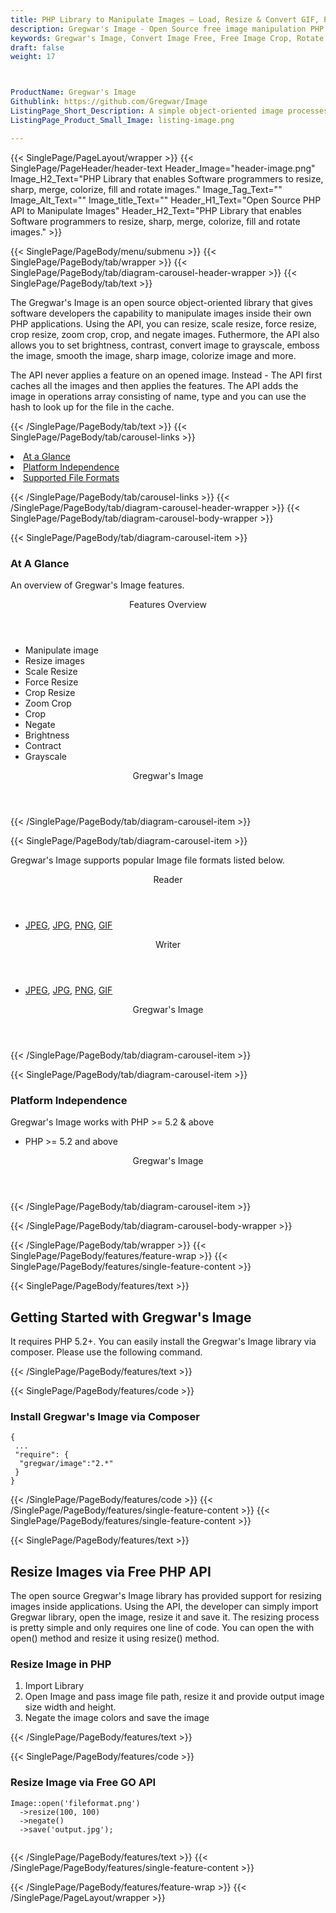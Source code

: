 ```yaml
---
title: PHP Library to Manipulate Images – Load, Resize & Convert GIF, PNG, JPEG
description: Gregwar's Image - Open Source free image manipulation PHP library allows programmers to load, crop, negate, sharp, merge colorize, fill and rotate images
keywords: Gregwar's Image, Convert Image Free, Free Image Crop, Rotate Image, Free Image API, Rotate Image, image processing, PHP images, image processing library, PHP PNG API, PHP JPG, PHP image API, PHP Image creation, Modify images, Image filtering API, PHP fade image , image filtering API, image animation, 3d image rendering, plasma effect, PHP Image, Display images, Transform images in PHP
draft: false
weight: 17



ProductName: Gregwar's Image
Githublink: https://github.com/Gregwar/Image
ListingPage_Short_Description: A simple object-oriented image processesing and cahing API.
ListingPage_Product_Small_Image: listing-image.png 

---
```


{{< SinglePage/PageLayout/wrapper >}}
{{< SinglePage/PageHeader/header-text
Header_Image="header-image.png"
Image_H2_Text="PHP Library that enables Software programmers to resize, sharp, merge, colorize, fill and rotate images."
Image_Tag_Text=""
Image_Alt_Text=""
Image_title_Text=""
Header_H1_Text="Open Source PHP API to Manipulate Images"
Header_H2_Text="PHP Library that enables Software programmers to resize, sharp, merge, colorize, fill and rotate images." >}}

{{< SinglePage/PageBody/menu/submenu >}}
{{< SinglePage/PageBody/tab/wrapper >}}
{{< SinglePage/PageBody/tab/diagram-carousel-header-wrapper >}}
{{< SinglePage/PageBody/tab/text >}}



<p>The Gregwar's Image is an open source object-oriented library that gives software developers the capability to manipulate images inside their own PHP applications. Using the API, you can resize, scale resize, force resize, crop resize, zoom crop, crop, and negate images. Futhermore, the API also allows you to set brightness, contrast, convert image to grayscale, emboss the image, smooth the image, sharp image, colorize image and more.</p>

<p>The API never applies a feature on an opened image. Instead - The API first caches all the images and then applies the features. The API adds the image in operations array consisting of name, type and you can use the hash to look up for the file in the cache.</p>


{{< /SinglePage/PageBody/tab/text >}}
{{< SinglePage/PageBody/tab/carousel-links >}}

<li data-target="#diagramcarousel" data-slide-to="0"><a href="#">At a Glance</a></li>
<li data-target="#diagramcarousel" data-slide-to="2"><a href="#">Platform Independence</a></li>
<li data-target="#diagramcarousel" data-slide-to="1"><a class="activetab" href="#">Supported File Formats</a></li>


{{< /SinglePage/PageBody/tab/carousel-links >}}
{{< /SinglePage/PageBody/tab/diagram-carousel-header-wrapper >}}
{{< SinglePage/PageBody/tab/diagram-carousel-body-wrapper >}}

{{< SinglePage/PageBody/tab/diagram-carousel-item >}}
<h3>At A Glance</h3>
<p>An overview of Gregwar's Image features.</p>
<div class="diagram1 d1-poi">
<div class="d1-row">
<div class="d1-col d1-right"><header>Features Overview</header>
<ul>
<li>Manipulate image</li>
<li>Resize images</li>
<li>Scale Resize</li>
<li>Force Resize</li>
<li>Crop Resize</li>
<li>Zoom Crop</li>
<li>Crop</li>
<li>Negate</li>
<li>Brightness</li>
<li>Contract</li>
<li>Grayscale</li>
</ul>
</div>
</div>
<div class="d1-logo" style="border: none;"><header>Gregwar's Image</header><footer><small></small></footer></div>
<!--/logo--></div>
<!--/diagram1-->
{{< /SinglePage/PageBody/tab/diagram-carousel-item >}}

{{< SinglePage/PageBody/tab/diagram-carousel-item >}}
<p>Gregwar's Image supports popular Image file formats listed below.</p>
<div class="diagram1 d2 d1-poi">
<div class="d1-row">
<div class="d1-col d1-left"><header><i class="fa fa-arrows-v"> </i> Reader</header>
<ul>
<li>
<a href="https://docs.fileformat.com/image/jpeg/">JPEG</a>, 
<a href="https://docs.fileformat.com/image/jpeg/">JPG</a>,
<a href="https://docs.fileformat.com/image/png/">PNG</a>, 
<a href="https://docs.fileformat.com/image/gif/">GIF</a>
</li>
</ul>
</div>
<!--/left-->
<div class="d1-col d1-right"><header><i class="fa fa-long-arrow-down"> </i> Writer</header>
<ul>
<li> 
<a href="https://docs.fileformat.com/image/jpeg/">JPEG</a>, 
<a href="https://docs.fileformat.com/image/jpeg/">JPG</a>,
<a href="https://docs.fileformat.com/image/png/">PNG</a>, 
<a href="https://docs.fileformat.com/image/gif/">GIF</a>
</ul>
</div>
<!--/right--></div>
<!--/row-->
<div class="d1-logo" style="border: none;"><header>Gregwar's Image</header><footer><small></small></footer></div>
<!--/logo--></div>
<!--/diagram2-->
{{< /SinglePage/PageBody/tab/diagram-carousel-item >}}

{{< SinglePage/PageBody/tab/diagram-carousel-item >}}
<h3>Platform Independence</h3>
<p>Gregwar's Image works with PHP &gt;= 5.2 & above</p>
<div class="diagram1 d1-poi">
<div class="d1-row">
<div class="d1-col d1-right">
<ul>
<li>PHP &gt;= 5.2 and above</li>
</ul>
<!--/right--></div>
<!--/left-->
<div class="d1-col d1-right"> </div>
<!--/right--></div>
<!--/row-->
<div class="d1-logo" style="border: none;"><header>Gregwar's Image</header><footer><small></small></footer></div>
<!--/logo--></div>
<!--/diagram2 -->
{{< /SinglePage/PageBody/tab/diagram-carousel-item >}}

{{< /SinglePage/PageBody/tab/diagram-carousel-body-wrapper >}}

{{< /SinglePage/PageBody/tab/wrapper >}}
{{< SinglePage/PageBody/features/feature-wrap >}}
{{< SinglePage/PageBody/features/single-feature-content >}}

{{< SinglePage/PageBody/features/text >}}
<h2 class="h2title">Getting Started with Gregwar's Image</h2>
<p>It requires PHP 5.2+. You can easily install the Gregwar's Image library via composer. Please use the following command.</p>
{{< /SinglePage/PageBody/features/text >}}

{{< SinglePage/PageBody/features/code >}}
<h3><strong>Install Gregwar's Image via Composer</strong></h3>
<pre><code class="html">{
 ...
 "require": {
  "gregwar/image":"2.*"
 }
}</code></pre>


{{< /SinglePage/PageBody/features/code >}}
{{< /SinglePage/PageBody/features/single-feature-content >}}
{{< SinglePage/PageBody/features/single-feature-content >}}

{{< SinglePage/PageBody/features/text >}}
<h2 class="h2title">Resize Images via Free PHP API</h2>
<p>The open source Gregwar's Image library has provided support for resizing images inside applications. Using the API, the developer can simply import Gregwar library, open the image, resize it and save it. The resizing process is pretty simple and only requires one line of code. You can open the with open() method and resize it using resize() method.</p>
<h3>Resize Image in PHP</h3>
<ol>
<li>Import Library</li>
<li>Open Image and pass image file path, resize it and provide output image size width and height.</li>
<li>Negate the image colors and save the image</li>
</ol>
{{< /SinglePage/PageBody/features/text >}}

{{< SinglePage/PageBody/features/code >}}
<h3>Resize Image via Free GO API</h3>
<pre><code class="php">Image::open('fileformat.png')
  ->resize(100, 100)
  ->negate()
  ->save('output.jpg');
  </code></pre>

{{< /SinglePage/PageBody/features/text >}}
{{< /SinglePage/PageBody/features/single-feature-content >}}

{{< /SinglePage/PageBody/features/feature-wrap >}}
{{< /SinglePage/PageLayout/wrapper >}}